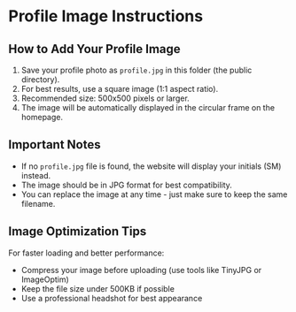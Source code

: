 # Profile Image Instructions

## How to Add Your Profile Image

1. Save your profile photo as `profile.jpg` in this folder (the public directory).
2. For best results, use a square image (1:1 aspect ratio).
3. Recommended size: 500x500 pixels or larger.
4. The image will be automatically displayed in the circular frame on the homepage.

## Important Notes

- If no `profile.jpg` file is found, the website will display your initials (SM) instead.
- The image should be in JPG format for best compatibility.
- You can replace the image at any time - just make sure to keep the same filename.

## Image Optimization Tips

For faster loading and better performance:
- Compress your image before uploading (use tools like TinyJPG or ImageOptim)
- Keep the file size under 500KB if possible
- Use a professional headshot for best appearance 